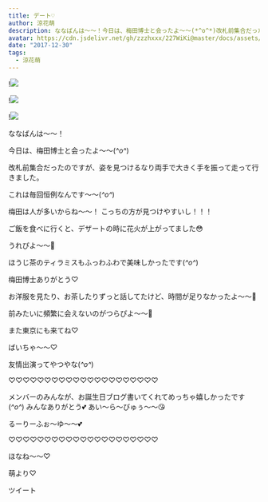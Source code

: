 ```yaml
---
title: デート♡
author: 涼花萌
description: ななばんは～～！今日は、梅田博士と会ったよ～～(*^o^*)改札前集合だったのですが、姿を見つけるなり両手で大きく手を振って走って行きました。これは毎回恒例なんで...
avatar: https://cdn.jsdelivr.net/gh/zzzhxxx/227WiKi@master/docs/assets/photo/avatar/moe.jpg
date: "2017-12-30"
tags:
  - 涼花萌
---
```


!![](https://cdn.jsdelivr.net/gh/zzzhxxx/227WiKi-image@master/blog-image/moe-2017-12-30_1.jpg)

!![](https://cdn.jsdelivr.net/gh/zzzhxxx/227WiKi-image@master/blog-image/moe-2017-12-30_2.jpg)

!![](https://cdn.jsdelivr.net/gh/zzzhxxx/227WiKi-image@master/blog-image/moe-2017-12-30_3.jpg)







ななばんは～～！



今日は、梅田博士と会ったよ～～(*^o^*)








改札前集合だったのですが、姿を見つけるなり両手で大きく手を振って走って行きました。


これは毎回恒例なんです〜〜(*^o^*)

梅田は人が多いからね〜〜！
こっちの方が見つけやすいし！！！







ご飯を食べに行くと、デザートの時に花火が上がってました😳




うれぴよ〜〜🐥

ほうじ茶のティラミスもふっわふわで美味しかったです(*^o^*)


梅田博士ありがとう♡




お洋服を見たり、お茶したりずっと話してたけど、時間が足りなかったよ〜〜🙈



前みたいに頻繁に会えないのがつらぴよ〜〜🐥



また東京にも来てね♡





ばいちゃ〜〜♡





友情出演ってやつやな(*^o^*)





♡♡♡♡♡♡♡♡♡♡♡♡♡♡♡♡♡♡♡♡♡

メンバーのみんなが、お誕生日ブログ書いてくれてめっちゃ嬉しかったです(*^o^*)
みんなありがとう💕
あい〜ら〜びゅぅ〜〜😘

るーりーふぉ〜ゆ〜〜💕

♡♡♡♡♡♡♡♡♡♡♡♡♡♡♡♡♡♡♡♡♡




ほなね〜〜♡



萌より♡


ツイート



